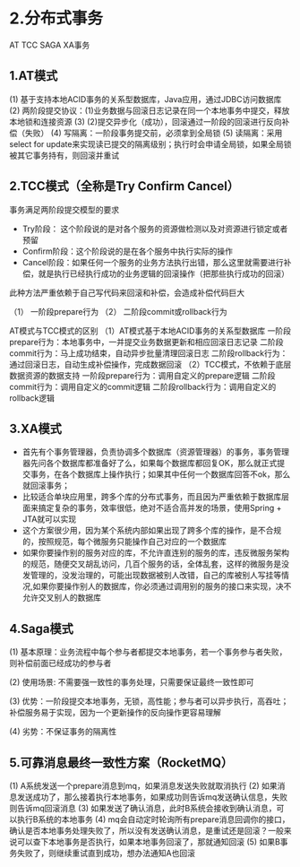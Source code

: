 # 2.分布式事务

AT TCC SAGA XA事务

## 1.AT模式

(1) 基于支持本地ACID事务的关系型数据库，Java应用，通过JDBC访问数据库
(2) 两阶段提交协议：(1)业务数据与回滚日志记录在同一个本地事务中提交，释放本地锁和连接资源
(3)                 (2)提交异步化（成功），回滚通过一阶段的回滚进行反向补偿（失败）
(4) 写隔离：一阶段事务提交前，必须拿到全局锁
(5) 读隔离：采用select for update来实现读已提交的隔离级别；执行时会申请全局锁，如果全局锁被其它事务持有，则回滚并重试

## 2.TCC模式（全称是Try Confirm Cancel）

事务满足两阶段提交模型的要求

* Try阶段： 这个阶段说的是对各个服务的资源做检测以及对资源进行锁定或者预留
* Confirm阶段：这个阶段说的是在各个服务中执行实际的操作
* Cancel阶段：如果任何一个服务的业务方法执行出错，那么这里就需要进行补偿，就是执行已经执行成功的业务逻辑的回滚操作（把那些执行成功的回滚）

此种方法严重依赖于自己写代码来回滚和补偿，会造成补偿代码巨大

（1） 一阶段prepare行为
（2） 二阶段commit或rollback行为

AT模式与TCC模式的区别
（1）AT模式基于本地ACID事务的关系型数据库
一阶段prepare行为：本地事务中，一并提交业务数据更新和相应回滚日志记录
二阶段commit行为：马上成功结束，自动异步批量清理回滚日志
二阶段rollback行为：通过回滚日志，自动生成补偿操作，完成数据回滚
（2）TCC模式，不依赖于底层数据资源的数据支持
一阶段prepare行为：调用自定义的prepare逻辑
二阶段commit行为：调用自定义的commit逻辑
二阶段rollback行为：调用自定义的rollback逻辑

## 3.XA模式

* 首先有个事务管理器，负责协调多个数据库（资源管理器）的事务，事务管理器先问各个数据库都准备好了么，如果每个数据库都回复OK，那么就正式提交事务，在各个数据库上操作执行；如果其中任何一个数据库回答不ok，那么就回滚事务；
* 比较适合单块应用里，跨多个库的分布式事务，而且因为严重依赖于数据库层面来搞定复杂的事务，效率很低，绝对不适合高并发的场景，使用Spring + JTA就可以实现
* 这个方案很少用，因为某个系统内部如果出现了跨多个库的操作，是不合规的，按照规范，每个微服务只能操作自己对应的一个数据库
* 如果你要操作别的服务对应的库，不允许直连别的服务的库，违反微服务架构的规范，随便交叉胡乱访问，几百个服务的话，全体乱套，这样的微服务是没发管理的，没发治理的，可能出现数据被别人改错，自己的库被别人写挂等情况,如果你要操作别人的数据库，你必须通过调用别的服务的接口来实现，决不允许交叉别人的数据库

## 4.Saga模式

(1) 基本原理：业务流程中每个参与者都提交本地事务，若一个事务参与者失败，则补偿前面已经成功的参与者

(2) 使用场景: 不需要强一致性的事务处理，只需要保证最终一致性即可

(3) 优势：一阶段提交本地事务，无锁，高性能；参与者可以异步执行，高吞吐；补偿服务易于实现，因为一个更新操作的反向操作更容易理解

(4) 劣势：不保证事务的隔离性

## 5.可靠消息最终一致性方案（RocketMQ）

(1) A系统发送一个prepare消息到mq，如果消息发送失败就取消执行
(2) 如果消息发送成功了，那么接着执行本地事务，如果成功则告诉mq发送确认信息，失败则告诉mq回滚消息
(3) 如果发送了确认消息，此时B系统会接收到确认消息，可以执行B系统的本地事务
(4) mq会自动定时轮询所有prepare消息回调你的接口，确认是否本地事务处理失败了，所以没有发送确认消息，是重试还是回滚？一般来说可以查下本地事务是否执行，如果本地事务回滚了，那就通知回滚
(5) 如果B事务失败了，则继续重试直到成功，想办法通知A也回滚